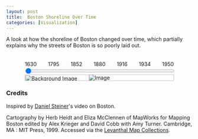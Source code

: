 ```yaml
---
layout: post
title:  Boston Shoreline Over Time
categories: [Visualization]
---
```

A look at how the shoreline of Boston changed over time, which partially explains why the streets of Boston is so poorly laid out.

<style>
.content-container {
    display: flex;
    flex-wrap: wrap;
    justify-content: center;
}
.image-container {
    display: flex;
    justify-content: center;
    align-items: center;
    width: 80%;
    height: 70%;
    background-color: #fff;
    position: relative;
}
#background-image {
    position: absolute;
    top: 0;
    left: 0;
    width: 100%;
    height: 100%;
    object-fit: cover;
    z-index: 1;
}
#displayed-image {
    position: relative;
    max-width: 100%;
    max-height: 100%;
    z-index: 2;
}
.slider-container {
    width: 80%;
    margin-top: 20px;
    position: relative;
}

#image-slider {
    width: 100%;
}

.slider-labels {
    display: flex;
    justify-content: space-between;
    top: 25px;  /* Adjust this value to fine-tune the vertical alignment */
    width: 100%;
}

.slider-labels span {
    text-align: center;
    position: relative;
}
</style>

<script src="{{ site.baseurl }}/assets/2024-07-13-boston-map/script.js"></script>


<div class="content-container">
    <div class="slider-container">
        <div class="slider-labels">
            <span id="label-0">1630</span>
            <span id="label-1">1795</span>
            <span id="label-2">1852</span>
            <span id="label-3">1880</span>
            <span id="label-4">1916</span>
            <span id="label-5">1934</span>
            <span id="label-6">1950</span>
        </div>
        <input type="range" id="image-slider" min="0" max="6" value="0">
    </div>
    <div class="image-container">
        <img id="background-image" src="{{ site.baseurl }}/assets/2024-07-13-boston-map/boston_2024.png" alt="Background Image">
        <img id="displayed-image" src="{{ site.baseurl }}/assets/2024-07-13-boston-map/boston_1630.png" alt="Image">
    </div>
</div>

### Credits
Inspired by [Daniel Steiner](https://www.youtube.com/watch?v=UA63zaIXCZw)'s video on Boston.

Cartography by Herb Heidt and Eliza McClennen of MapWorks for Mapping Boston edited by Alex Krieger and David Cobb with Amy Turner. Cambridge, MA : MIT Press, 1999. Accessed via the [Levanthal Map Collections](https://collections.leventhalmap.org/search/commonwealth:q524n4440).